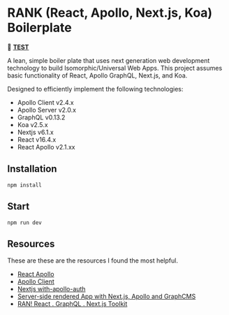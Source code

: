 # RANK (React, Apollo, Next.js, Koa) Boilerplate

🚀 **[TEST](https://test.com)**

A lean, simple boiler plate that uses next generation web development technology to build Isomorphic/Universal Web Apps. This project assumes basic functionality of React, Apollo GraphQL, Next.js, and Koa.

Designed to efficiently implement the following technologies:
- Apollo Client v2.4.x
- Apollo Server v2.0.x
- GraphQL v0.13.2
- Koa v2.5.x
- Nextjs v6.1.x
- React v16.4.x
- React Apollo v2.1.xx

## Installation

`npm install`

## Start 

`npm run dev`

## Resources

These are these are the resources I found the most helpful.

- [React Apollo](https://github.com/apollographql/react-apollo)
- [Apollo Client](https://github.com/apollographql/apollo-client)  
- [Nextjs with-apollo-auth](https://github.com/zeit/next.js/tree/canary/examples/with-apollo-auth)
- [Server-side rendered App with Next.js, Apollo and GraphCMS](https://github.com/GraphCMS/example_01_nextjs_apollo) 
- [RAN! React . GraphQL . Next.js Toolkit](https://github.com/Sly777/ran) 
